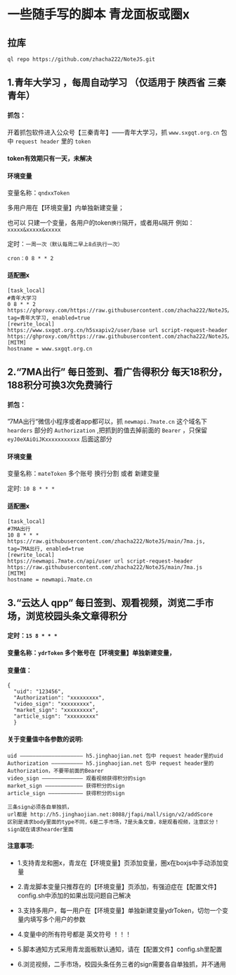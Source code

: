# 一些随手写的脚本  青龙面板或圈x

## 拉库

```
ql repo https://github.com/zhacha222/NoteJS.git
```

## 1.青年大学习 ，每周自动学习 （仅适用于 陕西省 三秦青年）

#### 抓包：
开着抓包软件进入公众号【三秦青年】——青年大学习，抓 `www.sxgqt.org.cn` 包中 `request header` 里的 `token`
#### token有效期只有一天，未解决

#### 环境变量

变量名称：`qndxxToken`
 
 多用户用在【环境变量】内单独新建变量； 

 也可以 只建一个变量，各用户的token`换行`隔开，或者用`&`隔开 例如：`xxxxx&xxxxx&xxxxx`
 
 定时：`一周一次（默认每周二早上8点执行一次）`
 
 ```
 cron：0 8 * * 2 
 ```
 
 #### 适配圈x
 
 ```
 [task_local]
 #青年大学习
 0 8 * * 2 https://ghproxy.com/https://raw.githubusercontent.com/zhacha222/NoteJS/main/qndxx.js, tag=青年大学习, enabled=true
 [rewrite_local]
 https://www.sxgqt.org.cn/h5sxapiv2/user/base url script-request-header https://ghproxy.com/https://raw.githubusercontent.com/zhacha222/NoteJS/main/qndxx.js
 [MITM]
 hostname = www.sxgqt.org.cn
```

## 2.“7MA出行” 每日签到、看广告得积分  每天18积分，188积分可换3次免费骑行

#### 抓包：
”7MA出行“微信小程序或者app都可以，抓 `newmapi.7mate.cn` 这个域名下 `hearders` 部分的 `Authorization` ,把抓到的值去掉前面的 `Bearer` ，只保留 `eyJ0eXAiOiJKxxxxxxxxxxx` 后面这部分

#### 环境变量

 变量名称：`mateToken`   多个账号 换行分割 或者 新建变量

 定时: `10 8 * * *`
 
 
 #### 适配圈x
 
 ```
 [task_local]
 #7MA出行
 10 8 * * * https://raw.githubusercontent.com/zhacha222/NoteJS/main/7ma.js, tag=7MA出行, enabled=true
 [rewrite_local]
 https://newmapi.7mate.cn/api/user url script-request-header https://raw.githubusercontent.com/zhacha222/NoteJS/main/7ma.js
 [MITM]
 hostname = newmapi.7mate.cn
 ```

## 3.“云达人 qpp” 每日签到、观看视频，浏览二手市场，浏览校园头条文章得积分

 #### 定时：`15 8 * * *`

 #### 变量名称：`ydrToken` 多个账号在【环境变量】单独新建变量，
 
 
 #### 变量值：
 ```
 {
   "uid": "123456",
   "Authorization": "xxxxxxxxx",
   "video_sign": "xxxxxxxxx",
   "market_sign": "xxxxxxxxx",
   "article_sign": "xxxxxxxxx"
   }
```

 #### 关于变量值中各参数的说明:
 
 ```
 uid ———————————————————— h5.jinghaojian.net 包中 request header里的uid
 Authorization —————————— h5.jinghaojian.net 包中 request header里的Authorization，不要带前面的Bearer
 video_sign ————————————— 观看视频获得积分的sign
 market_sign ———————————— 获得积分的sign
 article_sign ——————————— 获得积分的sign
 
 三条sign必须各自单独抓，
 url都是 http://h5.jinghaojian.net:8088/jfapi/mall/sign/v2/addScore
 区别是请求body里面的type不同，6是二手市场，7是头条文章，8是观看视频，注意区分！
 sign就在请求hearder里面
 ```
 
 #### 注意事项:
*  1.支持青龙和圈x，青龙在【环境变量】页添加变量，圈x在boxjs中手动添加变量
 
*  2.青龙脚本变量只推荐在的【环境变量】页添加，有强迫症在【配置文件】config.sh中添加的如果出现问题自己解决
 
*  3.支持多用户，每一用户在【环境变量】单独新建变量ydrToken，切勿一个变量内填写多个用户的参数
 
*  4.变量中的所有符号都是 英文符号 ！！！
 
*  5.脚本通知方式采用青龙面板默认通知，请在【配置文件】config.sh里配置
 
*  6.浏览视频，二手市场，校园头条任务三者的sign需要各自单独抓，并不通用

